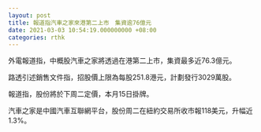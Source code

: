 ```yaml
---
layout: post
title: 報道指汽車之家來港第二上市　集資逾76億元
date: 2021-03-03 10:54:19.000000000 +08:00
categories: rthk
---
```


外電報道指，中概股汽車之家將透過在港第二上市，集資最多近76.3億元。

路透引述銷售文件指，招股價上限為每股251.8港元，計劃發行3029萬股。

報道指，股份將於下周二定價，本月15日掛牌。

汽車之家是中國汽車互聯網平台，股份周二在紐約交易所收市報118美元，升幅近1.3%。
